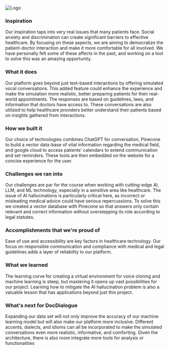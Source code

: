 ![Logo](images/logo.png)

### Inspiration

Our inspiration taps into very real issues that many patients face. Social anxiety and discrimination can create significant barriers to effective healthcare. By focusing on these aspects, we are aiming to democratize the patient-doctor interaction and make it more comfortable for all involved. We have personally felt some of these affects in the past, and working on a tool to solve this was an amazing opportunity. 

### What it does

Our platform goes beyond just text-based interactions by offering simulated vocal conversations. This added feature could enhance the experience and make the simulation more realistic, better preparing patients for their real-world appointments. The responses are based on guidelines, laws, and information that doctors have access to. These conversations are also utilized to help healthcare providers better understand their patients based on insights gathered from interactions. 

### How we built it

Our choice of technologies combines ChatGPT for conversation, Pinecone to build a vector data-base of vital information regarding the medical field, and google cloud to access patients’ calendars to extend communication and set reminders. These tools are then embedded on the website for a concise experience for the user. 

### Challenges we ran into

Our challenges are par for the course when working with cutting-edge AI, LLM, and ML technology, especially in a sensitive area like healthcare. The issue of AI hallucinations is particularly critical here, as incorrect or misleading medical advice could have serious repercussions. To solve this we created a vector database with Pinecone so that answers only contain relevant and correct information without overstepping its role according to legal statutes. 

### Accomplishments that we're proud of

Ease of use and accessibility are key factors in healthcare technology. Our focus on responsible communication and compliance with medical and legal guidelines adds a layer of reliability to our platform.

### What we learned

The learning curve for creating a virtual environment for voice cloning and machine learning is steep, but mastering it opens up vast possibilities for our project. Learning how to mitigate the AI hallucination problem is also a valuable lesson that has applications beyond just this project.

### What's next for DocDialogue

Expanding our data set will not only improve the accuracy of our machine learning model but will also make our platform more inclusive. Different accents, dialects, and idioms can all be incorporated to make the simulated conversations even more realistic, informative, and comforting. Given the architecture, there is also room integrate more tools for analysis or functionalities 

